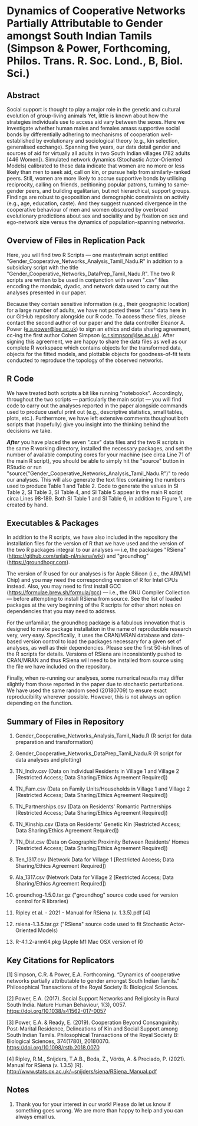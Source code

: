 # Dynamics of Cooperative Networks Partially Attributable to Gender amongst South Indian Tamils (Simpson & Power, Forthcoming, Philos. Trans. R. Soc. Lond., B, Biol. Sci.)

## Abstract
Social support is thought to play a major role in the genetic and cultural evolution of group-living animals Yet, little is known about how the strategies individuals use to access aid vary between the sexes. Here we investigate whether human males and females amass supportive social bonds by differentially adhering to mechanisms of cooperation well-established by evolutionary and sociological theory (e.g., kin selection, generalised exchange). Spanning five years, our data detail gender and sources of aid for virtually all adults in two South Indian villages (782 adults [446 Women]). Simulated network dynamics (Stochastic Actor-Oriented Models) calibrated to these data indicate that women are no more or less likely than men to seek aid, call on kin, or pursue help from similarly-ranked peers. Still, women are more likely to accrue supportive bonds by utilising reciprocity, calling on friends, petitioning popular patrons, turning to same-gender peers, and building egalitarian, but not hierarchical, support groups. Findings are robust to geoposition and demographic constraints on activity (e.g., age, education, caste). And they suggest nuanced divergence in the cooperative behaviour of men and women obscured by overbroad evolutionary predictions about sex and sociality and by fixation on sex and ego-network size versus the dynamics of population-spanning networks.


## Overview of Files in Replication Pack
Here, you will find two R Scripts — one master/main script entitled "Gender_Cooperative_Networks_Analysis_Tamil_Nadu.R" in addition to a subsidiary script with the title "Gender_Cooperative_Networks_DataPrep_Tamil_Nadu.R". The two R scripts are written to be used in conjunction with seven ".csv" files encoding the mondaic, dyadic, and network data used to carry out the analyses presented in our paper. 

Because they contain sensitive information (e.g., their geographic location) for a large number of adults, we have not posted these ".csv" data here in our GitHub repository alongside our R code. To access these files, please contact the second author of our paper and the data controller Eleanor A. Power (e.a.power@lse.ac.uk) to sign an ethics and data sharing agreement, cc-ing the first author Cohen Simpson (c.r.simpson@lse.ac.uk). After signing this agreement, we are happy to share the data files as well as our complete R workspace which contains objects for the transformed data, objects for the fitted models, and plottable objects for goodness-of-fit tests conducted to reproduce the topology of the observed networks.


## R Code
We have treated both scripts a bit like running "notebooks". Accordingly, throughout the two scripts — particularly the main script — you will find code to carry out the analyses reported in the paper alongside commands used to produce useful print out (e.g., descriptive statistics, small tables, plots, etc.). Furthermore, we have left extensive comments thoughout both scripts that (hopefully) give you insight into the thinking behind the decisions we take. 
 
**_After_** you have placed the seven ".csv" data files and the two R scripts in the same R working directory, installed the necessary packages, and set the number of available computing cores for your machine (see circa Line 71 of the main R script), you should be able to simply hit the "source" button in RStudio or run "source("Gender_Cooperative_Networks_Analysis_Tamil_Nadu.R")" to redo our analyses. This will also generate the text files containing the numbers used to produce Table 1 and Table 2. Code to generate the values in SI Table 2, SI Table 3, SI Table 4, and SI Table 5 appear in the main R script circa Lines 98-189. Both SI Table 1 and SI Table 6, in addition to Figure 1, are created by hand.


## Executables & Packages
In addition to the R scripts, we have also included in the repository the installation files for the version of R that we have used and the version of the two R packages integral to our analyses — i.e, the packages "RSiena" (https://github.com/snlab-nl/rsiena/wiki) and "groundhog" (https://groundhogr.com). 

The version of R used for our analyses is for Apple Silicon (i.e., the ARM/M1 Chip) and you may need the corresponding version of R for Intel CPUs instead. Also, you may need to first install GCC (https://formulae.brew.sh/formula/gcc) — i.e., the GNU Compiler Collection — before attempting to install RSiena from source. See the list of loaded packages at the very beginning of the R scripts for other short notes on dependencies that you may need to address.

For the unfamiliar, the groundhog package is a fabulous innovation that is designed to make package installation in the name of reproducible research very, very easy. Specifically, it uses the CRAN/MRAN database and date-based version control to load the packages necessary for a given set of analyses, as well as their dependencies. Please see the first 50-ish lines of the R scripts for details. Versions of RSiena are inconsistently pushed to CRAN/MRAN and thus RSiena will need to be installed from source using the file we have included on the repository.

Finally, when re-running our analyses, some numerical results may differ slightly from those reported in the paper due to stochastic perturbations. We have used the same random seed (20180709) to ensure exact reproducibility wherever possible. However, this is not always an option depending on the function.


## Summary of Files in Repository

 1) Gender_Cooperative_Networks_Analysis_Tamil_Nadu.R (R script for data preparation and transformation)
 
 2) Gender_Cooperative_Networks_DataPrep_Tamil_Nadu.R (R script for data analyses and plotting)

 3) TN_Indiv.csv (Data on Individual Residents in Village 1 and Village 2 [Restricted Access; Data Sharing/Ethics Agreement Required])
 4) TN_Fam.csv (Data on Family Units/Households in Village 1 and Village 2 [Restricted Access; Data Sharing/Ethics Agreement Required])
 5) TN_Partnerships.csv (Data on Residents' Romantic Partnerships [Restricted Access; Data Sharing/Ethics Agreement Required])
 6) TN_Kinship.csv (Data on Residents' Genetic Kin [Restricted Access; Data Sharing/Ethics Agreement Required])
 7) TN_Dist.csv (Data on Geographic Proximity Between Residents' Homes [Restricted Access; Data Sharing/Ethics Agreement Required])
 8) Ten_1317.csv (Network Data for Village 1 [Restricted Access; Data Sharing/Ethics Agreement Required])
 9) Ala_1317.csv (Network Data for Village 2 [Restricted Access; Data Sharing/Ethics Agreement Required])

 10) groundhog-1.5.0.tar.gz ("groundhog" source code used for version control for R libraries)

 11) Ripley et al. - 2021 - Manual for RSiena (v. 1.3.5).pdf [4]

 12) rsiena-1.3.5.tar.gz ("RSiena" source code used to fit Stochastic Actor-Oriented Models)

 13) R-4.1.2-arm64.pkg (Apple M1 Mac OSX version of R)


## Key Citations for Replicators
[1] Simpson, C.R. & Power, E.A. Forthcoming. “Dynamics of cooperative networks partially attributable to gender amongst South Indian Tamils.” Philosophical Transactions of the Royal Society B: Biological Sciences.

[2] Power, E.A. (2017). Social Support Networks and Religiosity in Rural South India. Nature Human Behaviour, 1(3), 0057. https://doi.org/10.1038/s41562-017-0057

[3] Power, E.A. & Ready, E. (2019). Cooperation Beyond Consanguinity: Post-Marital Residence, Delineations of Kin and Social Support among South Indian Tamils. Philosophical Transactions of the Royal Society B: Biological Sciences, 374(1780), 20180070. https://doi.org/10.1098/rstb.2018.0070

[4] Ripley, R.M., Snijders, T.A.B., Boda, Z., Vörös, A. & Preciado, P. (2021). Manual for RSiena (v. 1.3.5) [R]. http://www.stats.ox.ac.uk/~snijders/siena/RSiena_Manual.pdf


## Notes
1) Thank you for your interest in our work! Please do let us know if something goes wrong. We are more than happy to help and you can always email us.

